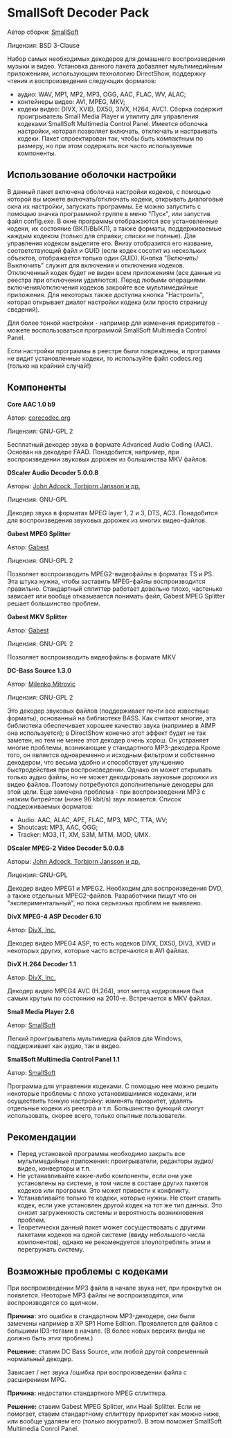 # SmallSoft Decoder Pack

Автор сборки: [SmallSoft](https://smallsoftru.wordpress.com/)

Лицензия: BSD 3-Clause

Набор самых необходимых декодеров для домашнего воспроизведения музыки и видео. Установка данного пакета добавляет мультимедийным приложениям, использующим технологию DirectShow, поддержку чтения и воспроизведения следующих форматов:
- аудио: WAV, MP1, MP2, MP3, OGG, AAC, FLAC, WV, ALAC; 
- контейнеры видео: AVI, MPEG, MKV;
- кодеки видео: DIVX, XVID, DX50, 3IVX, H264, AVC1.
Сборка содержит проигрыватель Small Media Player и утилиту для управления кодеками SmallSoft Multimedia Control Panel. Имеется оболочка настройки, которая позволяет включать, отключать и настраивать кодеки.
Пакет спроектирован так, чтобы быть компактным по размеру, но при этом содержать все часто используемые компоненты.

## Использование оболочки настройки
В данный пакет включена оболочка настройки кодеков, с помощью которой вы можете включать/отключать кодеки, открывать диалоговые окна их настройки, запускать программы. Ее можно запустить с помощью значка программной группе в меню "Пуск", или запустив файл config.exe. В окне программы отображаются все установленные кодеки, их состояние (ВКЛ/ВЫКЛ), а также форматы, поддерживаемые каждым кодеком (только для справки; списки не полные). Для управления кодеком выделите его. Внизу отобразится его название, соответствующий файл и GUID (если кодек сосотит из нескольких объектов, отображается только один GUID). Кнопка "Включить/Выключить" служит для включения и отключения кодеков. Отключенный кодек будет не виден всем приложениям (все данные из реестра при отключении удаляются). Перед любыми операциями включения/отключения кодеков закройте все мультимедийные приложения. Для некоторых также доступна кнопка "Настроить", которая открывает диалог настройки кодека (или просто страницу сведений).

Для более тонкой настройки - например для изменения приоритетов - можете воспользоваться программой SmallSoft Multimedia Control Panel.

Если настройки программы в реестре были повреждены, и программа не видит установленные кодеки, то используйте файл codecs.reg (только на крайний случай!)

## Компоненты

**Core AAC 1.0 b9**

Автор: [corecodec.org](http://corecodec.org/projects/coreaac/)

Лицензия: GNU-GPL 2

Бесплатный декодер звука в формате Advanced Audio Coding (AAC). Основан на декодере FAAD. Понадобится, например, при воспроизведении звуковых дорожек из большинства MKV файлов.

**DScaler Audio Decoder 5.0.0.8**

Авторы: [John Adcock, Torbjorn Jansson и др.](http://deinterlace.sourceforge.net/dscaler5.htm)

Лицензия: GNU-GPL

Декодер звука в форматах MPEG layer 1, 2 и 3, DTS, AC3. Понадобится для воспроизведения звуковых дорожек из многих видео-файлов.

**Gabest MPEG Splitter**

Автор: [Gabest](http://www.sourceforge.net/projects/guliverkli2/)

Лицензия: GNU-GPL 2

Позволяет воспроизводить MPEG2-видеофайлы в форматах TS и PS. Эта штука нужна, чтобы заставить MPEG-файлы воспроизводится правильно. Стандартный сплиттер работает довольно плохо, частенько зависает или вообще отказывается понимать файл, Gabest MPEG Splitter решает большинство проблем.

**Gabest MKV Splitter**

Автор: [Gabest](http://www.sourceforge.net/projects/guliverkli2/)

Лицензия: GNU-GPL 2

Позволяет воспроизводить видеофайлы в формате MKV

**DC-Bass Source 1.3.0**

Автор: [Milenko Mitrovic](http://www.dsp-worx.de)

Лицензия: GNU-GPL 2

Это декодер звуковых файлов (поддерживает почти все известные форматы), основанный на библиотеке BASS. Как считают многие, эта библиотека обеспечивает хорошее качество звука (например в AIMP она используется); в DirectShow конечно этот эффект будет не так заметен, но тем не менее этот декодер очень хорош. Он устраняет многие проблемы, возникающие у стандартного MP3-декодера.Кроме того, он является одновременно и исходным фильтром и собственно декодером, что весьма удобно и способствует улучшению быстродействия при воспроизведении. Однако он может открывать только аудио файлы, но не может декодировать звуковые дорожки из видео файлов. Поэтому потребуются дополнительные декодеры для этой цели. Еще замечена проблема - при воспроизведении MP3 с низким битрейтом (ниже 96 kbit/s) звук ломается. Список поддерживаемых форматов:

- Audio: AAC, ALAC, APE, FLAC, MP3, MPC, TTA, WV;
- Shoutcast: MP3, AAC, OGG;
- Tracker: MO3, IT, XM, S3M, MTM, MOD, UMX.

**DScaler MPEG-2 Video Decoder 5.0.0.8**

Авторы: [John Adcock, Torbjorn Jansson и др.](http://deinterlace.sourceforge.net/dscaler5.htm)

Лицензия: GNU-GPL

Декодер видео MPEG1 и MPEG2. Необходим для воспроизведения DVD, а также отдельных MPEG2-файлов. Разработчики пишут что он "экспериментальный", но пока серьезных проблем не выявлено.

**DivX MPEG-4 ASP Decoder 6.10**

Автор: [DivX, Inc.](http://divx.com/)

Декодер видео MPEG4 ASP, то есть кодеков DIVX, DX50, DIV3, XVID и некоторых других, которые часто встречаются в AVI файлах.

**DivX H.264 Decoder 1.1**

Автор: [DivX, Inc.](http://divx.com/)

Декодер видео MPEG4 AVC (H.264), этот метод кодирования был самым крутым по состоянию на 2010-е. Встречается в MKV файлах.

**Small Media Player 2.6**

Автор: [SmallSoft](https://smallsoftru.wordpress.com/2025/04/28/small-media-player/)

Легкий проигрыватель мультимедиа файлов для Windows, поддерживает как аудио, так и видео.

**SmallSoft Multimedia Control Panel 1.1**

Автор: [SmallSoft](https://smallsoftru.wordpress.com/2025/05/02/multimedia-control-panel/)

Программа для управления кодеками. С помощью нее можно решить некоторые проблемы с плохо установившимися кодеками, или осуществить тонкую настройку: изменять приоритет, удалять отдельные кодеки из реестра и т.п. Большинство функций смогут использовать, скорее всего, только опытные пользователи.

## Рекомендации

- Перед установкой программы необходимо закрыть все мультимедийные приложения: проигрыватели, редакторы аудио/видео, конверторы и т.п. 
- Не устанавливайте какие-либо компоненты, если они уже установлены на системе, в том числе в составе других пакетов кодеков или программ. Это может привести к конфликту.
- Устанавливайте только те кодеки, которые нужны. Не стоит ставить кодек, если уже установлен другой кодек на тот же тип данных. Это снизит загруженность системы и вероятность возникновения проблем.
- Теоретически данный пакет может сосуществовать с другими пакетами кодеков на одной системе (ввиду небольшого числа компонентов), однако не рекомендуется злоупотреблять этим и перегружать систему.

## Возможные проблемы с кодеками
При воспроизведении MP3 файла в начале звука нет, при прокрутке он появлется. Неоторые MP3 файлы не воспроизводятся, или воспроизводятся со щелчком.

**Причина:** это ошибки в стандартном MP3-декодере, они были замечены например в XP SP1 Home Edition. Проявляется для файлов с большими ID3-тегами в начале. (В более новых версиях винды не должно быть этих проблем.)

**Решение:** ставим DC Bass Source, или любой другой современный нормальный декодер.

Зависает / нет звука /ошибка при воспроизведении файла с расширением MPG.

**Причина:** недостатки стандартного MPEG сплиттера.

**Решение:** ставим Gabest MPEG Splitter, или Haali Splitter. Если не помогает, ставим стандартному сплиттеру приоритет как можно ниже, или вообще удаляем его (только аккуратно!). В этом поможет SmallSoft Multimedia Conrol Panel. 
